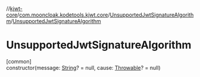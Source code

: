 //[kjwt-core](../../../index.md)/[com.mooncloak.kodetools.kjwt.core](../index.md)/[UnsupportedJwtSignatureAlgorithm](index.md)/[UnsupportedJwtSignatureAlgorithm](-unsupported-jwt-signature-algorithm.md)

# UnsupportedJwtSignatureAlgorithm

[common]\
constructor(message: [String](https://kotlinlang.org/api/latest/jvm/stdlib/kotlin/-string/index.html)? = null, cause: [Throwable](https://kotlinlang.org/api/latest/jvm/stdlib/kotlin/-throwable/index.html)? = null)
